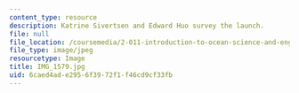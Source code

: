 ```yaml
---
content_type: resource
description: Katrine Sivertsen and Edward Huo survey the launch.
file: null
file_location: /coursemedia/2-011-introduction-to-ocean-science-and-engineering-spring-2006/6caed4ade2956f3972f1f46cd9cf33fb_IMG_1579.jpg
file_type: image/jpeg
resourcetype: Image
title: IMG_1579.jpg
uid: 6caed4ad-e295-6f39-72f1-f46cd9cf33fb
---
```

